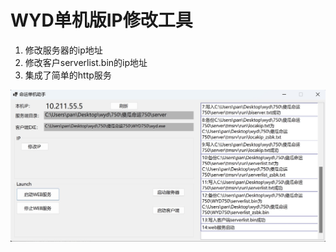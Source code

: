 # WYD单机版IP修改工具

1. 修改服务器的ip地址
2. 修改客户serverlist.bin的ip地址
3. 集成了简单的http服务

![图片](https://github.com/philypan/WYDDJZS/blob/main/screenShot/1.jpg?raw=true)